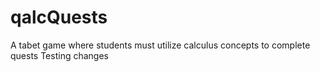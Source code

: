 qalcQuests
==========

A tabet game where students must utilize calculus concepts to complete quests
Testing changes
